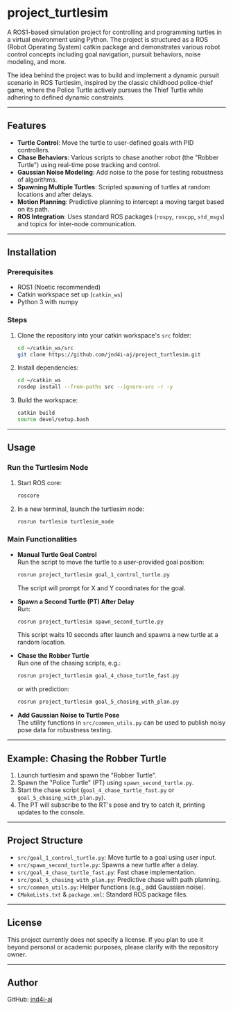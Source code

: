 # project_turtlesim

A ROS1-based simulation project for controlling and programming turtles in a virtual environment using Python. The project is structured as a ROS (Robot Operating System) catkin package and demonstrates various robot control concepts including goal navigation, pursuit behaviors, noise modeling, and more.

The idea behind the project was to build and implement a dynamic pursuit scenario in ROS Turtlesim, inspired by the classic childhood police-thief game, where the Police Turtle actively pursues the Thief Turtle while adhering to defined dynamic constraints.

---

## Features

- **Turtle Control**: Move the turtle to user-defined goals with PID controllers.
- **Chase Behaviors**: Various scripts to chase another robot (the "Robber Turtle") using real-time pose tracking and control.
- **Gaussian Noise Modeling**: Add noise to the pose for testing robustness of algorithms.
- **Spawning Multiple Turtles**: Scripted spawning of turtles at random locations and after delays.
- **Motion Planning**: Predictive planning to intercept a moving target based on its path.
- **ROS Integration**: Uses standard ROS packages (`rospy`, `roscpp`, `std_msgs`) and topics for inter-node communication.

---

## Installation

### Prerequisites

- ROS1 (Noetic recommended)
- Catkin workspace set up (`catkin_ws`)
- Python 3 with numpy

### Steps

1. Clone the repository into your catkin workspace's `src` folder:

    ```bash
    cd ~/catkin_ws/src
    git clone https://github.com/jnd4i-aj/project_turtlesim.git
    ```

2. Install dependencies:

    ```bash
    cd ~/catkin_ws
    rosdep install --from-paths src --ignore-src -r -y
    ```

3. Build the workspace:

    ```bash
    catkin build
    source devel/setup.bash
    ```

---

## Usage

### Run the Turtlesim Node

1. Start ROS core:

    ```bash
    roscore
    ```

2. In a new terminal, launch the turtlesim node:

    ```bash
    rosrun turtlesim turtlesim_node
    ```

### Main Functionalities

- **Manual Turtle Goal Control**  
  Run the script to move the turtle to a user-provided goal position:

  ```bash
  rosrun project_turtlesim goal_1_control_turtle.py
  ```

  The script will prompt for X and Y coordinates for the goal.

- **Spawn a Second Turtle (PT) After Delay**  
  Run:

  ```bash
  rosrun project_turtlesim spawn_second_turtle.py
  ```

  This script waits 10 seconds after launch and spawns a new turtle at a random location.

- **Chase the Robber Turtle**  
  Run one of the chasing scripts, e.g.:

  ```bash
  rosrun project_turtlesim goal_4_chase_turtle_fast.py
  ```

  or with prediction:

  ```bash
  rosrun project_turtlesim goal_5_chasing_with_plan.py
  ```

- **Add Gaussian Noise to Turtle Pose**  
  The utility functions in `src/common_utils.py` can be used to publish noisy pose data for robustness testing.

---

## Example: Chasing the Robber Turtle

1. Launch turtlesim and spawn the "Robber Turtle".
2. Spawn the "Police Turtle" (PT) using `spawn_second_turtle.py`.
3. Start the chase script (`goal_4_chase_turtle_fast.py` or `goal_5_chasing_with_plan.py`).
4. The PT will subscribe to the RT's pose and try to catch it, printing updates to the console.

---

## Project Structure

- `src/goal_1_control_turtle.py`: Move turtle to a goal using user input.
- `src/spawn_second_turtle.py`: Spawns a new turtle after a delay.
- `src/goal_4_chase_turtle_fast.py`: Fast chase implementation.
- `src/goal_5_chasing_with_plan.py`: Predictive chase with path planning.
- `src/common_utils.py`: Helper functions (e.g., add Gaussian noise).
- `CMakeLists.txt` & `package.xml`: Standard ROS package files.

---


## License

This project currently does not specify a license. If you plan to use it beyond personal or academic purposes, please clarify with the repository owner.

---

## Author

GitHub: [jnd4i-aj](https://github.com/jnd4i-aj)
